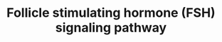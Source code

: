 ---
annotations:
- id: CL:0000501
  parent: animal cell
  type: Cell Type Ontology
  value: granulosa cell
- id: CL:0000437
  parent: native cell
  type: Cell Type Ontology
  value: gonadtroph
- id: PW:0001071
  parent: signaling pathway
  type: Pathway Ontology
  value: follicle-stimulating hormone signaling pathway
authors:
- Khanspers
- AlexanderPico
- Jyoti
- NetPath
- Christine Chichester
- MaintBot
- MirellaKalafati
- DeSl
- Egonw
- Eweitz
- Marvin M2
description: 'The Follicle Stimulating Hormone (FSH) is an anterior pituitary gonadotropin
  belonging to the family of glycoprotein hormones that includes thyroid stimulating
  hormone (TSH), Leutinizing Hormone (LH) and Chorionic Gonadotropin. FSH controls
  the growth and maturation of follicles in the females and spermatogenesis in males.
  FSH is a heterodimer and shares a common alpha sub-unit with the other glycoprotein
  hormones in its family and has a specific beta subunit that confers receptor specificity
  and biological activity to the hormone. FSH acts through the FSH receptor (FSHR),
  a G protein coupled receptor  that is expressed exclusively on the granulosa cells
  of ovaries and Sertoli cells of the testis  in humans. FSH signaling involves activation
  of adenylyl cyclase activity and the increased production of cAMP. This activates
  the cAMP dependent protein kinases such as PKA, PKB and PKC that, in turn, lead
  to the phosphorylation of specific transcription factors such as cAMP response element
  binding protein (CREB) and Forkhead box protein O1 (FOXO1). In addition to activation
  of PI3K/Akt module, PKA also induces p38 mapk which, in turn, controls other kinase
  cascades. Activated Akt also induces the mTOR axis that stimulates mRNA translation
  by phosphorylating p70 S6 kinase and, consequently, the 40 S ribosomal protein S6
  that results in the activation of eukaryotic initiation factor (eIF) 4E. It also
  indirectly aids in the activation of extracellular signal-regulated protein kinases
  (ERKs). FSH induces important genes required for steroidogenesis as well as growth
  and maturation of germ cells. The important target genes include aromatase (CYP19A1),
  the lutenizing hormone receptor (LHR) and the vascular endothelial growth factor
  (VEGF).  Please access this pathway at [http://www.netpath.org/netslim/fsh_pathway.html
  NetSlim] database. If you use this pathway, please cite following paper: Telikicherla,
  D., Ambekar, A., Palapetta, S. M., Dwivedi, S. B., Raju, R., Sharma, J., Prasad,
  T. S. K., Ramachandra, Y. L., Mohan, S. S., Maharudraiah, J., Mukherjee, S. and
  Pandey, A. (2011). A comprehensive curated resource for Follicle Stimulating Hormone
  signaling. BMC Research Notes. 4, 408.'
last-edited: 2021-12-24
organisms:
- Homo sapiens
redirect_from:
- /index.php/Pathway:WP2035
- /instance/WP2035
- /instance/WP2035_rr120721
revision: r120721
schema-jsonld:
- '@context': https://schema.org/
  '@id': https://wikipathways.github.io/pathways/WP2035.html
  '@type': Dataset
  creator:
    '@type': Organization
    name: WikiPathways
  description: 'The Follicle Stimulating Hormone (FSH) is an anterior pituitary gonadotropin
    belonging to the family of glycoprotein hormones that includes thyroid stimulating
    hormone (TSH), Leutinizing Hormone (LH) and Chorionic Gonadotropin. FSH controls
    the growth and maturation of follicles in the females and spermatogenesis in males.
    FSH is a heterodimer and shares a common alpha sub-unit with the other glycoprotein
    hormones in its family and has a specific beta subunit that confers receptor specificity
    and biological activity to the hormone. FSH acts through the FSH receptor (FSHR),
    a G protein coupled receptor  that is expressed exclusively on the granulosa cells
    of ovaries and Sertoli cells of the testis  in humans. FSH signaling involves
    activation of adenylyl cyclase activity and the increased production of cAMP.
    This activates the cAMP dependent protein kinases such as PKA, PKB and PKC that,
    in turn, lead to the phosphorylation of specific transcription factors such as
    cAMP response element binding protein (CREB) and Forkhead box protein O1 (FOXO1).
    In addition to activation of PI3K/Akt module, PKA also induces p38 mapk which,
    in turn, controls other kinase cascades. Activated Akt also induces the mTOR axis
    that stimulates mRNA translation by phosphorylating p70 S6 kinase and, consequently,
    the 40 S ribosomal protein S6 that results in the activation of eukaryotic initiation
    factor (eIF) 4E. It also indirectly aids in the activation of extracellular signal-regulated
    protein kinases (ERKs). FSH induces important genes required for steroidogenesis
    as well as growth and maturation of germ cells. The important target genes include
    aromatase (CYP19A1), the lutenizing hormone receptor (LHR) and the vascular endothelial
    growth factor (VEGF).  Please access this pathway at [http://www.netpath.org/netslim/fsh_pathway.html
    NetSlim] database. If you use this pathway, please cite following paper: Telikicherla,
    D., Ambekar, A., Palapetta, S. M., Dwivedi, S. B., Raju, R., Sharma, J., Prasad,
    T. S. K., Ramachandra, Y. L., Mohan, S. S., Maharudraiah, J., Mukherjee, S. and
    Pandey, A. (2011). A comprehensive curated resource for Follicle Stimulating Hormone
    signaling. BMC Research Notes. 4, 408.'
  keywords:
  - AKT1
  - APPL1
  - CGA
  - CREB1
  - EIF4EBP1
  - FOXO1
  - FSHB
  - FSHR
  - GRK6
  - HIST3H3
  - MAPK1
  - MAPK14
  - MAPK3
  - MTOR
  - PRKACA
  - PRKCA
  - RAF1
  - RHEB
  - RPS6
  - RPS6KB1
  - RPS6KB2
  - SGK1
  - SRC
  - TSC2
  license: CC0
  name: Follicle stimulating hormone (FSH) signaling pathway
seo: CreativeWork
title: Follicle stimulating hormone (FSH) signaling pathway
wpid: WP2035
---